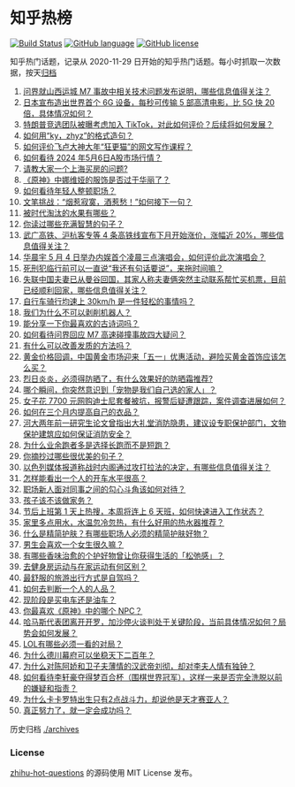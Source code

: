 # 知乎热榜
[![Build Status](https://github.com/ToWeLong/zhihu-hot-questions/workflows/CI/badge.svg)](https://github.com/ToWeLong/zhihu-hot-questions/actions)
[![GitHub language](https://img.shields.io/badge/language-golang-orange.svg)](https://golang.org/)
[![GitHub license](https://img.shields.io/github/license/ToWeLong/zhihu-hot-questions)](https://github.com/ToWeLong/zhihu-hot-questions/blob/main/LICENSE)

知乎热门话题，记录从 2020-11-29 日开始的知乎热门话题。每小时抓取一次数据，按天[归档](./archives)

<!-- BEGIN -->

1. [问界就山西运城 M7 事故中相关技术问题发布说明，哪些信息值得关注？](https://www.zhihu.com/question/655131747)
1. [日本宣布造出世界首个 6G 设备，每秒可传输 5 部高清电影，比 5G 快 20 倍，具体情况如何？](https://www.zhihu.com/question/655121874)
1. [特朗普竞选团队被曝考虑加入 TikTok，对此如何评价？后续将如何发展？](https://www.zhihu.com/question/655139351)
1. [如何用“ky，zhyz”的格式造句？](https://www.zhihu.com/question/652372817)
1. [如何评价飞卢大神大年“狂更猫”的网文写作课程？](https://www.zhihu.com/question/654714286)
1. [如何看待 2024 年5月6日A股市场行情？](https://www.zhihu.com/question/655106176)
1. [请教大家一个上海买房的问题?](https://www.zhihu.com/question/651788888)
1. [《原神》中娜维娅的服饰是否过于华丽了？](https://www.zhihu.com/question/655033505)
1. [如何看待年轻人整顿职场？](https://www.zhihu.com/question/654715640)
1. [文笔挑战：“烟惹寂寞，酒惹愁！”如何接下一句？](https://www.zhihu.com/question/655086114)
1. [被时代淘汰的水果有哪些？](https://www.zhihu.com/question/646904142)
1. [你读过哪些充满智慧的句子？](https://www.zhihu.com/question/655071387)
1. [武广高铁、沪杭客专等 4 条高铁线宣布下月开始涨价，涨幅近 20%，哪些信息值得关注？](https://www.zhihu.com/question/655107454)
1. [华晨宇 5 月 4 日举办内娱首个凌晨三点演唱会，如何评价此次演唱会？](https://www.zhihu.com/question/654856198)
1. [死刑犯临行前可以一直说“我还有句话要说”，来拖时间嘛？](https://www.zhihu.com/question/636100960)
1. [失联中国夫妻已从曼谷回国，其家人称夫妻俩突然主动联系帮忙买机票，目前已经顺利回家，哪些信息值得关注？](https://www.zhihu.com/question/655097316)
1. [自行车骑行均速上 30km/h 是一件轻松的事情吗？](https://www.zhihu.com/question/654594728)
1. [我们为什么不可以剥削机器人？](https://www.zhihu.com/question/392551210)
1. [能分享一下你最喜欢的古诗词吗？](https://www.zhihu.com/question/653936635)
1. [如何看待问界回应 M7 高速碰撞事故四大疑问？](https://www.zhihu.com/question/655131028)
1. [有什么可以改善发质的方法吗？](https://www.zhihu.com/question/648582011)
1. [黄金价格回调，中国黄金市场迎来「五一」优惠活动，避险买黄金首饰应该怎么买？](https://www.zhihu.com/question/654174000)
1. [烈日炎炎，必须得防晒了，有什么效果好的防晒霜推荐?](https://www.zhihu.com/question/654040714)
1. [哪个瞬间，你突然意识到「宠物是我们自己选的家人」？](https://www.zhihu.com/question/653429608)
1. [女子花 7700 元网购迪士尼套餐被坑，报警后疑遭跟踪，案件调查进展如何？](https://www.zhihu.com/question/654776511)
1. [如何在三个月内提高自己的衣品？](https://www.zhihu.com/question/630561401)
1. [河大两年前一研究生论文曾指出大礼堂消防隐患，建议设专职保护部门，文物保护建筑应如何保证消防安全？](https://www.zhihu.com/question/655053800)
1. [为什么业余跑者多是选择长跑而不是短跑？](https://www.zhihu.com/question/654559299)
1. [你摘抄过哪些很优美的句子？](https://www.zhihu.com/question/655099810)
1. [以色列媒体报道称战时内阁通过攻打拉法的决定，有哪些信息值得关注？](https://www.zhihu.com/question/655152661)
1. [怎样能看出一个人的开车水平很高？](https://www.zhihu.com/question/652819627)
1. [职场新人面对同事之间的勾心斗角该如何对待？](https://www.zhihu.com/question/655016875)
1. [孩子该不该做家务？](https://www.zhihu.com/question/654648134)
1. [节后上班第 1 天上热搜，本周将连上 6 天班，如何快速进入工作状态？](https://www.zhihu.com/question/655103898)
1. [家里多点用水，水温忽冷忽热，有什么好用的热水器推荐？](https://www.zhihu.com/question/652706492)
1. [什么是精简护肤？有哪些职场人必须的精简护肤好物？](https://www.zhihu.com/question/653431256)
1. [男生会喜欢一个女生很久嘛？](https://www.zhihu.com/question/519651649)
1. [有哪些香味治愈的个护好物曾让你获得生活的「松弛感」？](https://www.zhihu.com/question/653431553)
1. [去健身房运动与在家运动有何区别？](https://www.zhihu.com/question/653795784)
1. [最舒服的旅游出行方式是自驾吗？](https://www.zhihu.com/question/654681282)
1. [如何去判断一个人的人品？](https://www.zhihu.com/question/654279113)
1. [现阶段是买电车还是油车？](https://www.zhihu.com/question/651015812)
1. [你最喜欢《原神》中的哪个 NPC？](https://www.zhihu.com/question/563594013)
1. [哈马斯代表团离开开罗，加沙停火谈判处于关键阶段，当前具体情况如何？局势会如何发展？](https://www.zhihu.com/question/655101490)
1. [LOL有哪些必须一看的对局？](https://www.zhihu.com/question/653638510)
1. [为什么德川幕府可以坐稳天下二百年？](https://www.zhihu.com/question/486590147)
1. [为什么对陈阿娇和卫子夫薄情的汉武帝刘彻，却对李夫人情有独钟？](https://www.zhihu.com/question/497100821)
1. [如何看待李轩豪夺得梦百合杯（围棋世界冠军），这样一来是否完全洗脱以前的嫌疑和指责？](https://www.zhihu.com/question/654956915)
1. [为什么卡卡罗特出生只有2点战斗力，却说他是天才赛亚人？](https://www.zhihu.com/question/39707398)
1. [真正努力了，就一定会成功吗？](https://www.zhihu.com/question/651075491)

<!-- END -->

历史归档 [./archives](./archives)


### License
[zhihu-hot-questions](https://github.com/towelong/zhihu-hot-questions) 的源码使用 MIT License 发布。